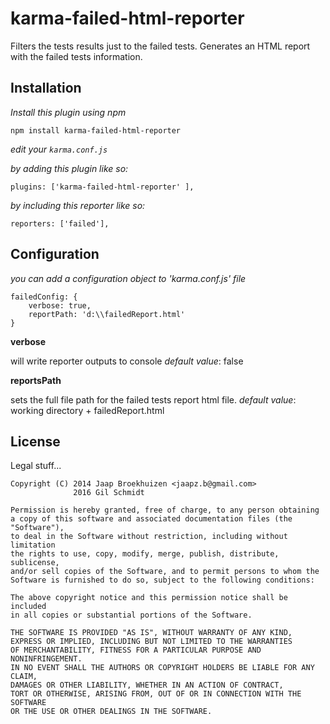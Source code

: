 karma-failed-html-reporter
==============

Filters the tests results just to the failed tests.
Generates an HTML report with the failed tests information.

Installation
------------
*Install this plugin using npm*

    npm install karma-failed-html-reporter

*edit your `karma.conf.js`*
 
*by adding this plugin like so:*

    plugins: ['karma-failed-html-reporter' ],
    

*by including this reporter like so:*
    
    reporters: ['failed'],

Configuration
--------------
*you can add a configuration object to 'karma.conf.js' file*

    failedConfig: {
		verbose: true,
		reportPath: 'd:\\failedReport.html'
	}    
    
**verbose**

will write reporter outputs to console
*default value*: false
    
**reportsPath**

sets the full file path for the failed tests report html file. 
*default value*: working directory + failedReport.html 

License
--------------
Legal stuff...

    Copyright (C) 2014 Jaap Broekhuizen <jaapz.b@gmail.com>
                  2016 Gil Schmidt

    Permission is hereby granted, free of charge, to any person obtaining
    a copy of this software and associated documentation files (the "Software"),
    to deal in the Software without restriction, including without limitation
    the rights to use, copy, modify, merge, publish, distribute, sublicense,
    and/or sell copies of the Software, and to permit persons to whom the
    Software is furnished to do so, subject to the following conditions:

    The above copyright notice and this permission notice shall be included
    in all copies or substantial portions of the Software.

    THE SOFTWARE IS PROVIDED "AS IS", WITHOUT WARRANTY OF ANY KIND,
    EXPRESS OR IMPLIED, INCLUDING BUT NOT LIMITED TO THE WARRANTIES
    OF MERCHANTABILITY, FITNESS FOR A PARTICULAR PURPOSE AND NONINFRINGEMENT.
    IN NO EVENT SHALL THE AUTHORS OR COPYRIGHT HOLDERS BE LIABLE FOR ANY CLAIM,
    DAMAGES OR OTHER LIABILITY, WHETHER IN AN ACTION OF CONTRACT,
    TORT OR OTHERWISE, ARISING FROM, OUT OF OR IN CONNECTION WITH THE SOFTWARE
    OR THE USE OR OTHER DEALINGS IN THE SOFTWARE.
